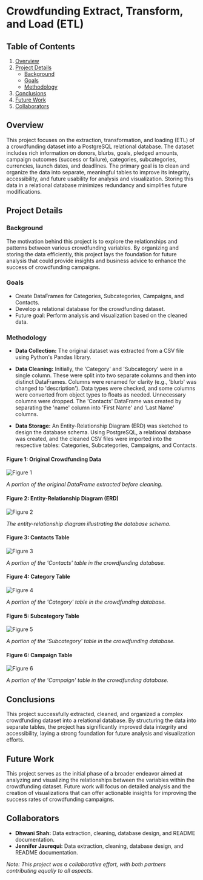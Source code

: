 # Crowdfunding Extract, Transform, and Load (ETL)

## Table of Contents
1. [Overview](#overview)
2. [Project Details](#project-details)
   - [Background](#background)
   - [Goals](#goals)
   - [Methodology](#methodology)
3. [Conclusions](#conclusions)
4. [Future Work](#future-work)
5. [Collaborators](#collaborators)

## Overview

This project focuses on the extraction, transformation, and loading (ETL) of a crowdfunding dataset into a PostgreSQL relational database. The dataset includes rich information on donors, blurbs, goals, pledged amounts, campaign outcomes (success or failure), categories, subcategories, currencies, launch dates, and deadlines. The primary goal is to clean and organize the data into separate, meaningful tables to improve its integrity, accessibility, and future usability for analysis and visualization. Storing this data in a relational database minimizes redundancy and simplifies future modifications.

## Project Details

### Background

The motivation behind this project is to explore the relationships and patterns between various crowdfunding variables. By organizing and storing the data efficiently, this project lays the foundation for future analysis that could provide insights and business advice to enhance the success of crowdfunding campaigns.

### Goals

- Create DataFrames for Categories, Subcategories, Campaigns, and Contacts.
- Develop a relational database for the crowdfunding dataset.
- Future goal: Perform analysis and visualization based on the cleaned data.

### Methodology

- **Data Collection:** The original dataset was extracted from a CSV file using Python's Pandas library.

- **Data Cleaning:** Initially, the 'Category' and 'Subcategory' were in a single column. These were split into two separate columns and then into distinct DataFrames. Columns were renamed for clarity (e.g., 'blurb' was changed to 'description'). Data types were checked, and some columns were converted from object types to floats as needed. Unnecessary columns were dropped. The 'Contacts' DataFrame was created by separating the 'name' column into 'First Name' and 'Last Name' columns.

- **Data Storage:** An Entity-Relationship Diagram (ERD) was sketched to design the database schema. Using PostgreSQL, a relational database was created, and the cleaned CSV files were imported into the respective tables: Categories, Subcategories, Campaigns, and Contacts.

#### Figure 1: Original Crowdfunding Data
![Figure 1](https://github.com/shahdhwani4/Crowdfunding_ETL/blob/jenny_branch/images/fig1.png)

*A portion of the original DataFrame extracted before cleaning.*

#### Figure 2: Entity-Relationship Diagram (ERD)
![Figure 2](https://github.com/shahdhwani4/Crowdfunding_ETL/blob/jenny_branch/images/fig2.png)

*The entity-relationship diagram illustrating the database schema.*

#### Figure 3: Contacts Table
![Figure 3](https://github.com/shahdhwani4/Crowdfunding_ETL/blob/jenny_branch/images/fig3.png)

*A portion of the 'Contacts' table in the crowdfunding database.*

#### Figure 4: Category Table
![Figure 4](https://github.com/shahdhwani4/Crowdfunding_ETL/blob/jenny_branch/images/fig4.png)

*A portion of the 'Category' table in the crowdfunding database.*

#### Figure 5: Subcategory Table
![Figure 5](https://github.com/shahdhwani4/Crowdfunding_ETL/blob/jenny_branch/images/fig5.png)

*A portion of the 'Subcategory' table in the crowdfunding database.*

#### Figure 6: Campaign Table
![Figure 6](https://github.com/shahdhwani4/Crowdfunding_ETL/blob/jenny_branch/images/fig6.png)

*A portion of the 'Campaign' table in the crowdfunding database.*

## Conclusions

This project successfully extracted, cleaned, and organized a complex crowdfunding dataset into a relational database. By structuring the data into separate tables, the project has significantly improved data integrity and accessibility, laying a strong foundation for future analysis and visualization efforts.

## Future Work

This project serves as the initial phase of a broader endeavor aimed at analyzing and visualizing the relationships between the variables within the crowdfunding dataset. Future work will focus on detailed analysis and the creation of visualizations that can offer actionable insights for improving the success rates of crowdfunding campaigns.

## Collaborators

- **Dhwani Shah:** Data extraction, cleaning, database design, and README documentation.
- **Jennifer Jaurequi:** Data extraction, cleaning, database design, and README documentation.

*Note: This project was a collaborative effort, with both partners contributing equally to all aspects.*
